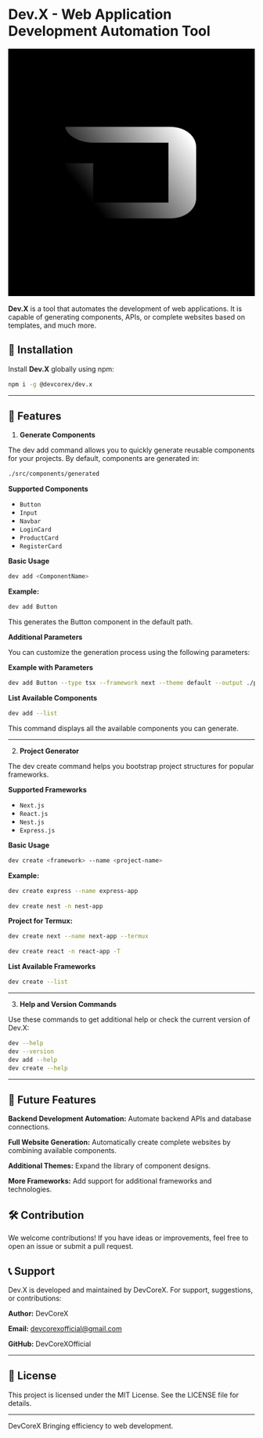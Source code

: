 # Dev.X - Web Application Development Automation Tool

![Dev.X Logo](assets/dev.x-logo.webp)

**Dev.X** is a tool that automates the development of web applications. It is capable of generating components, APIs, or complete websites based on templates, and much more.  

## 🚀 Installation

Install **Dev.X** globally using npm:

```bash
npm i -g @devcorex/dev.x
```

---

## **📜 Features**

1. **Generate Components**

The dev add command allows you to quickly generate reusable components for your projects.
By default, components are generated in:

```bash
./src/components/generated
```

**Supported Components**

- `Button`
- `Input`
- `Navbar`
- `LoginCard`
- `ProductCard`
- `RegisterCard`

**Basic Usage**

```bash
dev add <ComponentName>
```

**Example:**

```bash
dev add Button
```

This generates the Button component in the default path.

**Additional Parameters**

You can customize the generation process using the following parameters:

**Example with Parameters**

```bash
dev add Button --type tsx --framework next --theme default --output ./path/to/generate
```

**List Available Components**

```bash
dev add --list
```

This command displays all the available components you can generate.

---

2. **Project Generator**

The dev create command helps you bootstrap project structures for popular frameworks.

**Supported Frameworks**

- `Next.js`
- `React.js`
- `Nest.js`
- `Express.js`

**Basic Usage**

```bash
dev create <framework> --name <project-name>
```

**Example:**

```bash
dev create express --name express-app
```

```bash
dev create nest -n nest-app
```

**Project for Termux:**

```bash
dev create next --name next-app --termux
```

```bash
dev create react -n react-app -T
```

**List Available Frameworks**

```bash
dev create --list
```

---

3. **Help and Version Commands**

Use these commands to get additional help or check the current version of Dev.X:

```bash
dev --help
dev --version
dev add --help
dev create --help
```

---

## 📖 **Future Features**

**Backend Development Automation:** Automate backend APIs and database connections.

**Full Website Generation:** Automatically create complete websites by combining available components.

**Additional Themes:** Expand the library of component designs.

**More Frameworks:** Add support for additional frameworks and technologies.


## 🛠️ **Contribution**

We welcome contributions! If you have ideas or improvements, feel free to open an issue or submit a pull request.

## **📞 Support**

Dev.X is developed and maintained by DevCoreX. For support, suggestions, or contributions:

**Author:** DevCoreX

**Email:** devcorexofficial@gmail.com

**GitHub:** DevCoreXOfficial

---

## **📄 License**

This project is licensed under the MIT License. See the LICENSE file for details.

---

DevCoreX
Bringing efficiency to web development.
